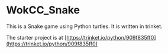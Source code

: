 # WokCC_Snake

This is a Snake game using Python turtles. It is written in trinket.

The starter project is at
[https://trinket.io/python/909f835ff0](https://trinket.io/python/909f835ff0)
